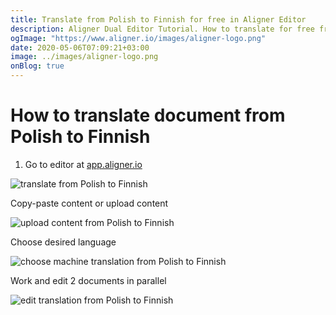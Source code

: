 ```yaml
---
title: Translate from Polish to Finnish for free in Aligner Editor
description: Aligner Dual Editor Tutorial. How to translate for free from Polish to Finnish. Aligner is multilingual document management platform. 
ogImage: "https://www.aligner.io/images/aligner-logo.png"
date: 2020-05-06T07:09:21+03:00
image: ../images/aligner-logo.png
onBlog: true
---
```


# How to translate document from Polish to Finnish

1. Go to editor at [app.aligner.io](https://app.aligner.io "Aligner App web page")

![translate from Polish to Finnish](../aligner-blank-editor.png "translate from Polish to Finnish")

Copy-paste content or upload content

![upload content from Polish to Finnish](../aligner-uploaded-document.png "upload content from Polish to Finnish")

Choose desired language

![choose machine translation from Polish to Finnish](../aligner-language-dropdown.png "choose machine translation from Polish to Finnish")

Work and edit 2 documents in parallel

![edit translation from Polish to Finnish](../aligner-double-sitded-editor.png "edit translation from Polish to Finnish")

